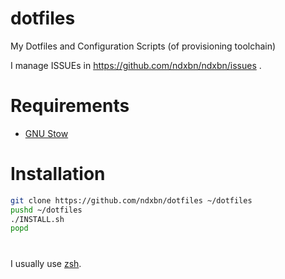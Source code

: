 # dotfiles

My Dotfiles and Configuration Scripts (of provisioning toolchain)

I manage ISSUEs in https://github.com/ndxbn/ndxbn/issues .

# Requirements

- [GNU Stow](https://www.gnu.org/software/stow/)

# Installation

```bash
git clone https://github.com/ndxbn/dotfiles ~/dotfiles
pushd ~/dotfiles
./INSTALL.sh
popd
```

#
I usually use [zsh](https://www.zsh.org/).

